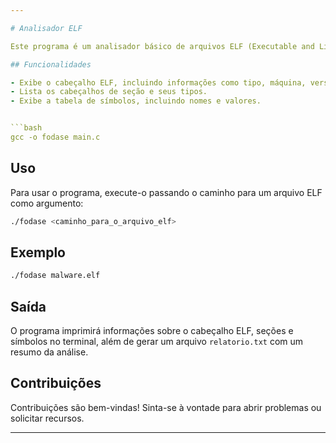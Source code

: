 ```yaml
---

# Analisador ELF

Este programa é um analisador básico de arquivos ELF (Executable and Linkable Format). Ele lê um arquivo ELF e imprime informações sobre o cabeçalho, seções e símbolos contidos nele.

## Funcionalidades

- Exibe o cabeçalho ELF, incluindo informações como tipo, máquina, versão e endereço de entrada.
- Lista os cabeçalhos de seção e seus tipos.
- Exibe a tabela de símbolos, incluindo nomes e valores.


```bash
gcc -o fodase main.c
```

## Uso

Para usar o programa, execute-o passando o caminho para um arquivo ELF como argumento:

```bash
./fodase <caminho_para_o_arquivo_elf>
```

## Exemplo

```bash
./fodase malware.elf
```

## Saída

O programa imprimirá informações sobre o cabeçalho ELF, seções e símbolos no terminal, além de gerar um arquivo `relatorio.txt` com um resumo da análise.

## Contribuições

Contribuições são bem-vindas! Sinta-se à vontade para abrir problemas ou solicitar recursos.

---
```

